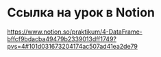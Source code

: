 # Ссылка на урок в Notion
https://www.notion.so/praktikum/4-DataFrame-bffcf9bdacba49479b2339013dff1749?pvs=4#101d031673204174ac507ad41ea2de79